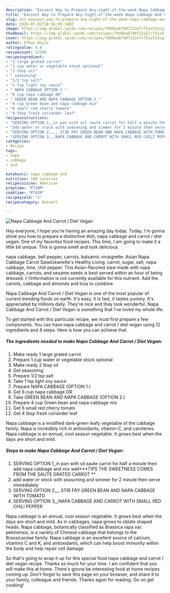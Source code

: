 ```yaml
---
description: "Easiest Way to Prepare Any-night-of-the-week Napa Cabbage And Carrot / Diet Vegan"
title: "Easiest Way to Prepare Any-night-of-the-week Napa Cabbage And Carrot / Diet Vegan"
slug: 413-easiest-way-to-prepare-any-night-of-the-week-napa-cabbage-and-carrot-diet-vegan
date: 2020-07-01T18:56:09.180Z
image: https://img-global.cpcdn.com/recipes/70d8ba67907122e7/751x532cq70/napa-cabbage-and-carrot-diet-vegan-recipe-main-photo.jpg
thumbnail: https://img-global.cpcdn.com/recipes/70d8ba67907122e7/751x532cq70/napa-cabbage-and-carrot-diet-vegan-recipe-main-photo.jpg
cover: https://img-global.cpcdn.com/recipes/70d8ba67907122e7/751x532cq70/napa-cabbage-and-carrot-diet-vegan-recipe-main-photo.jpg
author: Ethan Doyle
ratingvalue: 4.4
reviewcount: 22290
recipeingredient:
- "1 large grated carrot"
- "1 cup water or vegetable stock optional"
- "2 tbsp oil"
- " seasoning"
- "1/2 tsp salt"
- "1 tsp light soy sauce"
- " NAPA CABBAGE OPTION 1 "
- "6 cup napa cabbage OR"
- " GREEN BEAN AND NAPA CABBAGE OPTION 2 "
- "4 cup Green bean and napa cabbage mix"
- "6 small red cherry tomato"
- "4 tbsp fresh coriander leaf"
recipeinstructions:
- "SERVING OPTION 1,,in pan with oil saute carrot for half a minute then add napa cabbage and mix well***TIPS THE SWEETNESS COMES FROM THE SAUTE GRATED CARROT **"
- "add water or stock with seasoning and simmer for 2 minute then serve immediately"
- "SERVING OPTION 2,,,, STIR FRY GREEN BEAN AND NAPA CABBAGE WITH TOMATO"
- "SERVING OPTION 3,,,NAPA CABBAGE AND CARROT WITH SMALL RED CHILI PEPPER"
categories:
- Recipe
tags:
- napa
- cabbage
- and

katakunci: napa cabbage and 
nutrition: 109 calories
recipecuisine: American
preptime: "PT20M"
cooktime: "PT45M"
recipeyield: "1"
recipecategory: Dessert

---
```



![Napa Cabbage And Carrot / Diet Vegan](https://img-global.cpcdn.com/recipes/70d8ba67907122e7/751x532cq70/napa-cabbage-and-carrot-diet-vegan-recipe-main-photo.jpg)

Hey everyone, I hope you're having an amazing day today. Today, I'm gonna show you how to prepare a distinctive dish, napa cabbage and carrot / diet vegan. One of my favorites food recipes. This time, I am going to make it a little bit unique. This is gonna smell and look delicious.

napa cabbage, bell pepper, carrots, balsamic vinaigrette. Asian Napa Cabbage Carrot SaladJeanette&#39;s Healthy Living. carrot, sugar, salt, napa cabbage, lime, chili pepper. This Asian-flavored slaw made with napa cabbage, carrots, and sesame seeds is best served within an hour of being dressed. (-)Information is not currently available for this nutrient. Add the carrots, cabbage and almonds and toss to combine.

Napa Cabbage And Carrot / Diet Vegan is one of the most popular of current trending foods on earth. It's easy, it is fast, it tastes yummy. It's appreciated by millions daily. They're nice and they look wonderful. Napa Cabbage And Carrot / Diet Vegan is something that I've loved my whole life.


To get started with this particular recipe, we must first prepare a few components. You can have napa cabbage and carrot / diet vegan using 12 ingredients and 4 steps. Here is how you can achieve that.

<!--inarticleads1-->

##### The ingredients needed to make Napa Cabbage And Carrot / Diet Vegan:

1. Make ready 1 large grated carrot
1. Prepare 1 cup water or vegetable stock optional
1. Make ready 2 tbsp oil
1. Get  seasoning
1. Prepare 1/2 tsp salt
1. Take 1 tsp light soy sauce
1. Prepare  NAPA CABBAGE (OPTION 1 )
1. Get 6 cup napa cabbage OR
1. Take  GREEN BEAN AND NAPA CABBAGE (OPTION 2 )
1. Prepare 4 cup Green bean and napa cabbage mix
1. Get 6 small red cherry tomato
1. Get 4 tbsp fresh coriander leaf


Napa cabbage is a modified dark-green leafy vegetable of the cabbage family. Napa is incredibly rich in antioxidants, vitamin-C, and carotenes. Napa cabbage is an annual, cool season vegetable. It grows best when the days are short and mild. 

<!--inarticleads2-->

##### Steps to make Napa Cabbage And Carrot / Diet Vegan:

1. SERVING OPTION 1,,in pan with oil saute carrot for half a minute then add napa cabbage and mix well***TIPS THE SWEETNESS COMES FROM THE SAUTE GRATED CARROT **
1. add water or stock with seasoning and simmer for 2 minute then serve immediately
1. SERVING OPTION 2,,,, STIR FRY GREEN BEAN AND NAPA CABBAGE WITH TOMATO
1. SERVING OPTION 3,,,NAPA CABBAGE AND CARROT WITH SMALL RED CHILI PEPPER


Napa cabbage is an annual, cool season vegetable. It grows best when the days are short and mild. As in cabbages, napa grows to oblate shaped heads. Napa cabbage, botanically classified as Brassica rapa var. pekinensis, is a variety of Chinese cabbage that belongs to the Brassicaceae family. Napa cabbage is an excellent source of calcium, vitamins C and K, and antioxidants, which can help boost immunity within the body and help repair cell damage. 

So that's going to wrap it up for this special food napa cabbage and carrot / diet vegan recipe. Thanks so much for your time. I am confident that you will make this at home. There's gonna be interesting food at home recipes coming up. Don't forget to save this page on your browser, and share it to your family, colleague and friends. Thanks again for reading. Go on get cooking!
